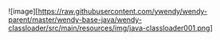 


![image][https://raw.githubusercontent.com/ywendy/wendy-parent/master/wendy-base-java/wendy-classloader/src/main/resources/img/java-classloader001.png]



